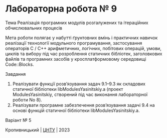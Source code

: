 # Лабораторна робота № 9

Тема Реалізація програмних модулів розгалужених та ітераційних обчислювальних процесів

Мета роботи полягає у набутті ґрунтовних вмінь і практичних навичок реалізації технології модульного програмування, застосування операторів С / С++ арифметичних, логічних, побітових операцій, умови, циклів та вибору під час розроблення статичних бібліотек, заголовкових файлів та програмних засобів у кросплатформовому середовищі Code::Blocks.

Завдання
1. Реалізувати функції розв’язування задач 9.1–9.3 як складових статичної бібліотеки libModulesYasinitskiy.а (проект ModulesYasinitskiy, створений під час виконання лабораторної роботи No 8).
2. Реалізувати програмне забезпечення розв’язування задачі 9.4 на основі функцій статичної бібліотеки libModulesYasinitskiy.а.

Варіант № 5


Кропивницький | <a href="http://www.kntu.kr.ua/">ЦНТУ</a> | 2023